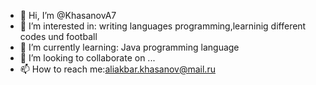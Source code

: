 - 👋 Hi, I’m @KhasanovA7
- 👀 I’m interested in: writing languages programming,learninig different codes und football
- 🌱 I’m currently learning: Java programming language
- 💞️ I’m looking to collaborate on ...
- 📫 How to reach me:aliakbar.khasanov@mail.ru

<!---
KhasanovA7/KhasanovA7 is a ✨ special ✨ repository because its `README.md` (this file) appears on your GitHub profile.
You can click the Preview link to take a look at your changes.
--->
